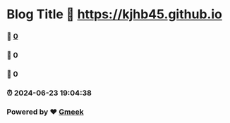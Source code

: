 # Blog Title :link: https://kjhb45.github.io 
### :page_facing_up: [0](https://kjhb45.github.io/tag.html) 
### :speech_balloon: 0 
### :hibiscus: 0 
### :alarm_clock: 2024-06-23 19:04:38 
### Powered by :heart: [Gmeek](https://github.com/Meekdai/Gmeek)
